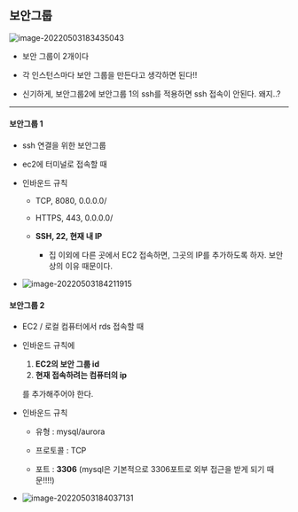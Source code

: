 ## 보안그룹

![image-20220503183435043](C:\Users\4545a\AppData\Roaming\Typora\typora-user-images\image-20220503183435043.png)

- 보안 그룹이 2개이다
- 각 인스턴스마다 보안 그룹을 만든다고 생각하면 된다!!



- 신기하게, 보안그룹2에 보안그룹 1의 ssh를 적용하면 ssh 접속이 안된다. 왜지..?

---

#### 보안그룹 1

- ssh 연결을 위한 보안그룹
- ec2에 터미널로 접속할 때



- 인바운드 규칙

  - TCP, 8080, 0.0.0.0/

  - HTTPS, 443, 0.0.0.0/

  - **SSH, 22, 현재 내 IP**

    - 집 이외에 다른 곳에서 EC2 접속하면, 그곳의 IP를 추가하도록 하자. 보안상의 이유 때문이다.

    

- ![image-20220503184211915](C:\Users\4545a\AppData\Roaming\Typora\typora-user-images\image-20220503184211915.png)





#### 보안그룹 2

- EC2 / 로컬 컴퓨터에서 rds 접속할 때

- 인바운드 규칙에

  1. **EC2의 보안 그룹 id** 
  2. **현재 접속하려는 컴퓨터의 ip**

  를 추가해주어야 한다.

  

- 인바운드 규칙

  - 유형 : mysql/aurora

  - 프로토콜 : TCP

  - 포트 : **3306** (mysql은 기본적으로 3306포트로 외부 접근을 받게 되기 때문!!!!)



- ![image-20220503184037131](C:\Users\4545a\AppData\Roaming\Typora\typora-user-images\image-20220503184037131.png)